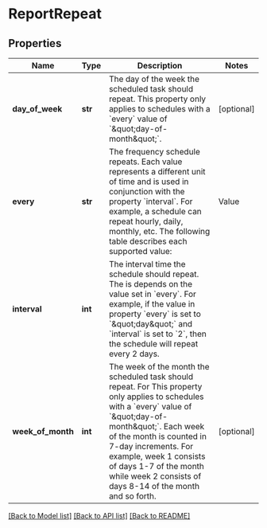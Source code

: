 # ReportRepeat

## Properties
Name | Type | Description | Notes
------------ | ------------- | ------------- | -------------
**day_of_week** | **str** | The day of the week the scheduled task should repeat. This property only applies to schedules with a &#x60;every&#x60; value of &#x60;\&quot;day-of-month\&quot;&#x60;. | [optional] 
**every** | **str** | The frequency schedule repeats. Each value represents a different unit of time and is used in conjunction with the property &#x60;interval&#x60;. For example, a schedule can repeat hourly, daily, monthly, etc. The following table describes each supported value:  | Value | Description |  | ---------- | ---------------- |  | hour | Specifies the schedule repeats in hourly increments. |  | day | Specifies the schedule repeats in daily increments. |  | week | Specifies the schedule repeats in weekly increments. |  | date-of-month | Specifies the schedule repeats nth day of the &#x60;interval&#x60; month. Requires the property &#x60;dateOfMonth&#x60; to be specified. For example, if &#x60;dateOfMonth&#x60; is &#x60;17&#x60; and the &#x60;interval&#x60; is &#x60;2&#x60;, then the schedule will repeat every 2 months on the 17th day of the month. |  | day-of-month | Specifies the schedule repeats on a monthly interval but instead of a specific date being specified, the day of the week and week of the month are specified. Requires the properties &#x60;dayOfWeek&#x60; and &#x60;weekOfMonth&#x60; to be specified. For example, if &#x60;dayOfWeek&#x60; is &#x60;\&quot;friday\&quot;&#x60;, &#x60;weekOfMonth&#x60; is &#x60;3&#x60;, and the &#x60;interval&#x60; is &#x60;4&#x60;, then the schedule will repeat every 4 months on the 3rd Friday of the month. |   | 
**interval** | **int** | The interval time the schedule should repeat. The is depends on the value set in &#x60;every&#x60;. For example, if the value in property &#x60;every&#x60; is set to &#x60;\&quot;day\&quot;&#x60; and &#x60;interval&#x60; is set to &#x60;2&#x60;, then the schedule will repeat every 2 days. | 
**week_of_month** | **int** | The week of the month the scheduled task should repeat. For This property only applies to schedules with a &#x60;every&#x60; value of &#x60;\&quot;day-of-month\&quot;&#x60;. Each week of the month is counted in 7-day increments. For example, week 1 consists of days 1-7 of the month while week 2 consists of days 8-14 of the month and so forth. | [optional] 

[[Back to Model list]](../README.md#documentation-for-models) [[Back to API list]](../README.md#documentation-for-api-endpoints) [[Back to README]](../README.md)


